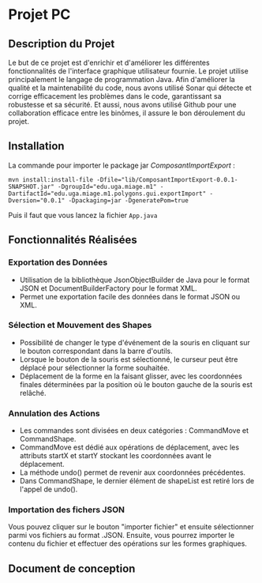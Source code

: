 # Projet PC 
## Description du Projet
Le but de ce projet est d'enrichir et d'améliorer les différentes fonctionnalités de l'interface graphique utilisateur fournie. Le projet utilise principalement le langage de programmation Java. Afin d'améliorer la qualité et la maintenabilité du code, nous avons utilisé Sonar qui détecte et corrige efficacement les problèmes dans le code, garantissant sa robustesse et sa sécurité. Et aussi, nous avons utilisé Github pour une collaboration efficace entre les binômes, il assure le bon déroulement du projet.

## Installation
La commande pour importer le package jar *ComposantImportExport* :
```
mvn install:install-file -Dfile="lib/ComposantImportExport-0.0.1-SNAPSHOT.jar" -DgroupId="edu.uga.miage.m1" -DartifactId="edu.uga.miage.m1.polygons.gui.exportImport" -Dversion="0.0.1" -Dpackaging=jar -DgeneratePom=true

```
Puis il faut que vous lancez la fichier ```App.java```


## Fonctionnalités Réalisées
### Exportation des Données
- Utilisation de la bibliothèque JsonObjectBuilder de Java pour le format JSON et DocumentBuilderFactory pour le format XML.
- Permet une exportation facile des données dans le format JSON ou XML.
### Sélection et Mouvement des Shapes
- Possibilité de changer le type d'événement de la souris en cliquant sur le bouton correspondant dans la barre d'outils.
- Lorsque le bouton de la souris est sélectionné, le curseur peut être déplacé pour sélectionner la forme souhaitée.
- Déplacement de la forme en la faisant glisser, avec les coordonnées finales déterminées par la position où le bouton gauche de la souris est relâché.
### Annulation des Actions
- Les commandes sont divisées en deux catégories : CommandMove et CommandShape.
- CommandMove est dédié aux opérations de déplacement, avec les attributs startX et startY stockant les coordonnées avant le déplacement.
- La méthode undo() permet de revenir aux coordonnées précédentes.
- Dans CommandShape, le dernier élément de shapeList est retiré lors de l'appel de undo().
### Importation des fichers JSON
Vous pouvez cliquer sur le bouton "importer fichier" et ensuite sélectionner parmi vos fichiers au format .JSON. Ensuite, vous pourrez importer le contenu du fichier et effectuer des opérations sur les formes graphiques.
## Document de conception
